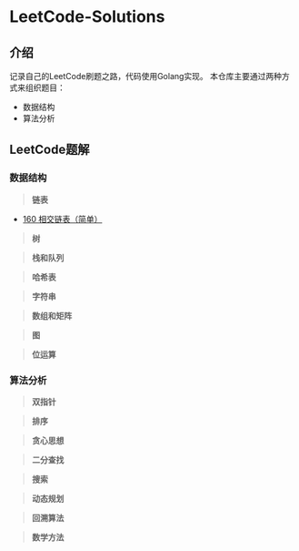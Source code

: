 # LeetCode-Solutions
## 介绍
记录自己的LeetCode刷题之路，代码使用Golang实现。
本仓库主要通过两种方式来组织题目：
- 数据结构
- 算法分析
## LeetCode题解
### 数据结构
> **链表**

- [160 相交链表（简单）](www.baidu.com)

> **树**

> **栈和队列**

> **哈希表**

> **字符串**

> **数组和矩阵**

> **图**

> **位运算**

### 算法分析
> **双指针**

> **排序**

> **贪心思想**

> **二分查找**

> **搜索**

> **动态规划**

> **回溯算法**

> **数学方法**

